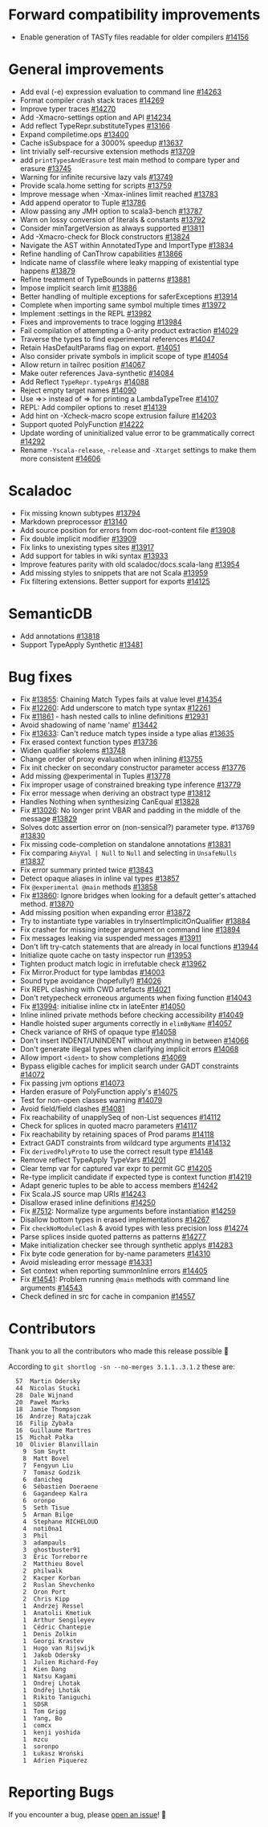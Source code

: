 # Forward compatibility improvements

- Enable generation of TASTy files readable for older compilers [#14156](https://github.com/lampepfl/dotty/pull/14156)

# General improvements

- Add eval (-e) expression evaluation to command line [#14263](https://github.com/lampepfl/dotty/pull/14263)
- Format compiler crash stack traces [#14269](https://github.com/lampepfl/dotty/pull/14269)
- Improve typer traces [#14270](https://github.com/lampepfl/dotty/pull/14270)
- Add -Xmacro-settings option and API [#14234](https://github.com/lampepfl/dotty/pull/14234)
- Add reflect TypeRepr.substituteTypes [#13166](https://github.com/lampepfl/dotty/pull/13166)
- Expand compiletime.ops [#13400](https://github.com/lampepfl/dotty/pull/13400)
- Cache isSubspace for a 3000% speedup [#13637](https://github.com/lampepfl/dotty/pull/13637)
- lint trivially self-recursive extension methods [#13709](https://github.com/lampepfl/dotty/pull/13709)
- add `printTypesAndErasure` test main method to compare typer and erasure [#13745](https://github.com/lampepfl/dotty/pull/13745)
- Warning for infinite recursive lazy vals [#13749](https://github.com/lampepfl/dotty/pull/13749)
- Provide scala.home setting for scripts [#13759](https://github.com/lampepfl/dotty/pull/13759)
- Improve message when -Xmax-inlines limit reached [#13783](https://github.com/lampepfl/dotty/pull/13783)
- Add append operator to Tuple [#13786](https://github.com/lampepfl/dotty/pull/13786)
- Allow passing any JMH option to scala3-bench [#13787](https://github.com/lampepfl/dotty/pull/13787)
- Warn on lossy conversion of literals & constants [#13792](https://github.com/lampepfl/dotty/pull/13792)
- Consider minTargetVersion as always supported [#13811](https://github.com/lampepfl/dotty/pull/13811)
- Add -Xmacro-check for Block constructors [#13824](https://github.com/lampepfl/dotty/pull/13824)
- Navigate the AST within AnnotatedType and ImportType [#13834](https://github.com/lampepfl/dotty/pull/13834)
- Refine handling of CanThrow capabilities [#13866](https://github.com/lampepfl/dotty/pull/13866)
- Indicate name of classfile where leaky mapping of existential type happens [#13879](https://github.com/lampepfl/dotty/pull/13879)
- Refine treatment of TypeBounds in patterns [#13881](https://github.com/lampepfl/dotty/pull/13881)
- Impose implicit search limit [#13886](https://github.com/lampepfl/dotty/pull/13886)
- Better handling of multiple exceptions for saferExceptions [#13914](https://github.com/lampepfl/dotty/pull/13914)
- Complete when importing same symbol multiple times [#13972](https://github.com/lampepfl/dotty/pull/13972)
- Implement :settings in the REPL [#13982](https://github.com/lampepfl/dotty/pull/13982)
- Fixes and improvements to trace logging [#13984](https://github.com/lampepfl/dotty/pull/13984)
- Fail compilation of attempting a 0-arity product extraction [#14029](https://github.com/lampepfl/dotty/pull/14029)
- Traverse the types to find experimental references [#14047](https://github.com/lampepfl/dotty/pull/14047)
- Retain HasDefaultParams flag on export. [#14051](https://github.com/lampepfl/dotty/pull/14051)
- Also consider private symbols in implicit scope of type [#14054](https://github.com/lampepfl/dotty/pull/14054)
- Allow return in tailrec position [#14067](https://github.com/lampepfl/dotty/pull/14067)
- Make outer references Java-synthetic [#14084](https://github.com/lampepfl/dotty/pull/14084)
- Add Reflect `TypeRepr.typeArgs` [#14088](https://github.com/lampepfl/dotty/pull/14088)
- Reject empty target names [#14090](https://github.com/lampepfl/dotty/pull/14090)
- Use =>> instead of => for printing a LambdaTypeTree [#14107](https://github.com/lampepfl/dotty/pull/14107)
- REPL: Add compiler options to :reset [#14139](https://github.com/lampepfl/dotty/pull/14139)
- Add hint on -Xcheck-macro scope extrusion failure [#14203](https://github.com/lampepfl/dotty/pull/14203)
- Support quoted PolyFunction [#14222](https://github.com/lampepfl/dotty/pull/14222)
- Update wording of uninitialized value error to be grammatically correct [#14292](https://github.com/lampepfl/dotty/pull/14292)
- Rename `-Yscala-release`, `-release` and `-Xtarget` settings to make them more consistent  [#14606](https://github.com/lampepfl/dotty/pull/14606)

# Scaladoc

- Fix missing known subtypes [#13794](https://github.com/lampepfl/dotty/pull/13794)
- Markdown preprocessor [#13140](https://github.com/lampepfl/dotty/pull/13140)
- Add source position for errors from doc-root-content file [#13908](https://github.com/lampepfl/dotty/pull/13908)
- Fix double implicit modifier [#13909](https://github.com/lampepfl/dotty/pull/13909)
- Fix links to unexisting types sites [#13917](https://github.com/lampepfl/dotty/pull/13917)
- Add support for tables in wiki syntax [#13933](https://github.com/lampepfl/dotty/pull/13933)
- Improve features parity with old scaladoc/docs.scala-lang [#13954](https://github.com/lampepfl/dotty/pull/13954)
- Add missing styles to snippets that are not Scala [#13959](https://github.com/lampepfl/dotty/pull/13959)
- Fix filtering extensions. Better support for exports [#14125](https://github.com/lampepfl/dotty/pull/14125)

# SemanticDB

- Add annotations [#13818](https://github.com/lampepfl/dotty/pull/13818)
- Support TypeApply Synthetic [#13481](https://github.com/lampepfl/dotty/pull/13481)

# Bug fixes

- Fix [#13855](https://github.com/lampepfl/dotty/issues/13855): Chaining Match Types fails at value level [#14354](https://github.com/lampepfl/dotty/pull/14354)
- Fix [#12260](https://github.com/lampepfl/dotty/issues/12260): Add underscore to match type syntax [#12261](https://github.com/lampepfl/dotty/pull/12261)
- Fix [#11861](https://github.com/lampepfl/dotty/issues/11861) - hash nested calls to inline definitions [#12931](https://github.com/lampepfl/dotty/pull/12931)
- Avoid shadowing of name 'name' [#13442](https://github.com/lampepfl/dotty/pull/13442)
- Fix [#13633](https://github.com/lampepfl/dotty/issues/13633): Can't reduce match types inside a type alias [#13635](https://github.com/lampepfl/dotty/pull/13635)
- Fix erased context function types [#13736](https://github.com/lampepfl/dotty/pull/13736)
- Widen qualifier skolems [#13748](https://github.com/lampepfl/dotty/pull/13748)
- Change order of proxy evaluation when inlining [#13755](https://github.com/lampepfl/dotty/pull/13755)
- Fix init checker on secondary constructor parameter access [#13776](https://github.com/lampepfl/dotty/pull/13776)
- Add missing @experimental in Tuples [#13778](https://github.com/lampepfl/dotty/pull/13778)
- Fix improper usage of constrained breaking type inference [#13779](https://github.com/lampepfl/dotty/pull/13779)
- Fix error message when deriving an obstract type [#13812](https://github.com/lampepfl/dotty/pull/13812)
- Handles Nothing when synthesizing CanEqual [#13828](https://github.com/lampepfl/dotty/pull/13828)
- Fix [#13026](https://github.com/lampepfl/dotty/issues/13026): No longer print VBAR and padding in the middle of the message [#13829](https://github.com/lampepfl/dotty/pull/13829)
- Solves dotc assertion error on (non-sensical?) parameter type. #13769 [#13830](https://github.com/lampepfl/dotty/pull/13830)
- Fix missing code-completion on standalone annotations [#13831](https://github.com/lampepfl/dotty/pull/13831)
- Fix comparing `AnyVal | Null` to `Null` and selecting in `UnsafeNulls` [#13837](https://github.com/lampepfl/dotty/pull/13837)
- Fix error summary printed twice [#13843](https://github.com/lampepfl/dotty/pull/13843)
- Detect opaque aliases in inline val types [#13857](https://github.com/lampepfl/dotty/pull/13857)
- Fix `@experimental @main` methods [#13858](https://github.com/lampepfl/dotty/pull/13858)
- Fix [#13860](https://github.com/lampepfl/dotty/issues/13860): Ignore bridges when looking for a default getter's attached method. [#13870](https://github.com/lampepfl/dotty/pull/13870)
- Add missing position when expanding error [#13872](https://github.com/lampepfl/dotty/pull/13872)
- Try to instantiate type variables in tryInsertImplicitOnQualifier [#13884](https://github.com/lampepfl/dotty/pull/13884)
- Fix crasher for missing integer argument on command line [#13894](https://github.com/lampepfl/dotty/pull/13894)
- Fix messages leaking via suspended messages [#13911](https://github.com/lampepfl/dotty/pull/13911)
- Don't lift try-catch statements that are already in local functions [#13944](https://github.com/lampepfl/dotty/pull/13944)
- Initialize quote cache on tasty inspector run [#13953](https://github.com/lampepfl/dotty/pull/13953)
- Tighten product match logic in irrefutable check [#13962](https://github.com/lampepfl/dotty/pull/13962)
- Fix Mirror.Product for type lambdas [#14003](https://github.com/lampepfl/dotty/pull/14003)
- Sound type avoidance (hopefully!) [#14026](https://github.com/lampepfl/dotty/pull/14026)
- Fix REPL clashing with CWD artefacts [#14021](https://github.com/lampepfl/dotty/pull/14021)
- Don't retypecheck erroneous arguments when fixing function [#14043](https://github.com/lampepfl/dotty/pull/14043)
- Fix [#13994](https://github.com/lampepfl/dotty/issues/13994): initialise inline ctx in lateEnter [#14050](https://github.com/lampepfl/dotty/pull/14050)
- Inline inlined private methods before checking accessibility [#14049](https://github.com/lampepfl/dotty/pull/14049)
- Handle hoisted super arguments correctly in `elimByName` [#14057](https://github.com/lampepfl/dotty/pull/14057)
- Check variance of RHS of opaque type [#14058](https://github.com/lampepfl/dotty/pull/14058)
- Don't insert INDENT/UNINDENT without anything in between [#14066](https://github.com/lampepfl/dotty/pull/14066)
- Don't generate illegal types when clarifying implicit errors [#14068](https://github.com/lampepfl/dotty/pull/14068)
- Allow import `<ident>` to show completions [#14069](https://github.com/lampepfl/dotty/pull/14069)
- Bypass eligible caches for implicit search under GADT constraints [#14072](https://github.com/lampepfl/dotty/pull/14072)
- Fix passing jvm options [#14073](https://github.com/lampepfl/dotty/pull/14073)
- Harden erasure of PolyFunction apply's [#14075](https://github.com/lampepfl/dotty/pull/14075)
- Test for non-open classes warning [#14079](https://github.com/lampepfl/dotty/pull/14079)
- Avoid field/field clashes [#14081](https://github.com/lampepfl/dotty/pull/14081)
- Fix reachability of unapplySeq of non-List sequences [#14112](https://github.com/lampepfl/dotty/pull/14112)
- Check for splices in quoted macro parameters [#14117](https://github.com/lampepfl/dotty/pull/14117)
- Fix reachability by retaining spaces of Prod params [#14118](https://github.com/lampepfl/dotty/pull/14118)
- Extract GADT constraints from wildcard type arguments [#14132](https://github.com/lampepfl/dotty/pull/14132)
- Fix `derivedPolyProto` to use the correct result type [#14148](https://github.com/lampepfl/dotty/pull/14148)
- Remove reflect TypeApply TypeVars [#14201](https://github.com/lampepfl/dotty/pull/14201)
- Clear temp var for captured var expr to permit GC [#14205](https://github.com/lampepfl/dotty/pull/14205)
- Re-type implicit candidate if expected type is context function [#14219](https://github.com/lampepfl/dotty/pull/14219)
- Adapt generic tuples to be able to access members [#14242](https://github.com/lampepfl/dotty/pull/14242)
- Fix Scala.JS source map URIs [#14243](https://github.com/lampepfl/dotty/pull/14243)
- Disallow erased inline definitions [#14250](https://github.com/lampepfl/dotty/pull/14250)
- Fix [#7512](https://github.com/lampepfl/dotty/issues/7512): Normalize type arguments before instantiation [#14259](https://github.com/lampepfl/dotty/pull/14259)
- Disallow bottom types in erased implementations [#14267](https://github.com/lampepfl/dotty/pull/14267)
- Fix `checkNoModuleClash` & avoid types with less precision loss [#14274](https://github.com/lampepfl/dotty/pull/14274)
- Parse splices inside quoted patterns as patterns [#14277](https://github.com/lampepfl/dotty/pull/14277)
- Make initialization checker see through synthetic applys [#14283](https://github.com/lampepfl/dotty/pull/14283)
- Fix byte code generation for by-name parameters [#14310](https://github.com/lampepfl/dotty/pull/14310)
- Avoid misleading error message [#14331](https://github.com/lampepfl/dotty/pull/14331)
- Set context when reporting summonInline errors [#14405](http://github.com/lampepfl/dotty/pull/14405)
- Fix [#14541](http://github.com/lampepfl/dotty/issues/14541): Problem running `@main` methods with command line arguments [#14543](http://github.com/lampepfl/dotty/pull/14543)
- Check defined in src for cache in companion [#14557](http://github.com/lampepfl/dotty/pull/14557)

# Contributors

Thank you to all the contributors who made this release possible 🎉

According to `git shortlog -sn --no-merges 3.1.1..3.1.2` these are:

```
  57  Martin Odersky
  44  Nicolas Stucki
  28  Dale Wijnand
  20  Paweł Marks
  18  Jamie Thompson
  16  Andrzej Ratajczak
  16  Filip Zybała
  16  Guillaume Martres
  15  Michał Pałka
  10  Olivier Blanvillain
    9  Som Snytt
    8  Matt Bovel
    7  Fengyun Liu
    7  Tomasz Godzik
    6  danicheg
    6  Sébastien Doeraene
    6  Gagandeep Kalra
    6  oronpo
    5  Seth Tisue
    5  Arman Bilge
    4  Stephane MICHELOUD
    4  noti0na1
    3  Phil
    3  adampauls
    3  ghostbuster91
    3  Eric Torreborre
    2  Matthieu Bovel
    2  philwalk
    2  Kacper Korban
    2  Ruslan Shevchenko
    2  Oron Port
    2  Chris Kipp
    1  Andrzej Ressel
    1  Anatolii Kmetiuk
    1  Arthur Sengileyev
    1  Cédric Chantepie
    1  Denis Zolkin
    1  Georgi Krastev
    1  Hugo van Rijswijk
    1  Jakob Odersky
    1  Julien Richard-Foy
    1  Kien Dang
    1  Natsu Kagami
    1  Ondrej Lhotak
    1  Ondřej Lhoták
    1  Rikito Taniguchi
    1  SDSR
    1  Tom Grigg
    1  Yang, Bo
    1  comcx
    1  kenji yoshida
    1  mzcu
    1  soronpo
    1  Łukasz Wroński
    1  Adrien Piquerez
```

# Reporting Bugs

If you encounter a bug, please [open an issue](https://github.com/lampepfl/dotty/issues/new)! 🙏
